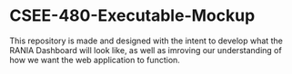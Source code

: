 # CSEE-480-Executable-Mockup
This repository is made and designed with the intent to develop what the RANIA Dashboard will look like, as well as imroving our understanding of how we want the web application to function.
